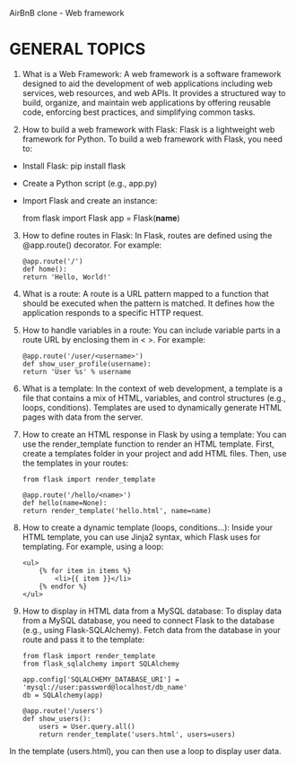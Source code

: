 AirBnB clone - Web framework

# GENERAL TOPICS

1. What is a Web Framework:
   A web framework is a software framework designed to aid the development of web applications including web services, web resources, and web APIs. It provides a structured way to build, organize, and maintain web applications by offering reusable code, enforcing best practices, and simplifying common tasks.

2. How to build a web framework with Flask:
   Flask is a lightweight web framework for Python. To build a web framework with Flask, you need to:

- Install Flask: pip install flask
- Create a Python script (e.g., app.py)
- Import Flask and create an instance:

  from flask import Flask
  app = Flask(**name**)

3.  How to define routes in Flask:
    In Flask, routes are defined using the @app.route() decorator. For example:

        @app.route('/')
        def home():
        return 'Hello, World!'

4.  What is a route:
    A route is a URL pattern mapped to a function that should be executed when the pattern is matched. It defines how the application responds to a specific HTTP request.

5.  How to handle variables in a route:
    You can include variable parts in a route URL by enclosing them in < >. For example:

        @app.route('/user/<username>')
        def show_user_profile(username):
        return 'User %s' % username

6.  What is a template:
    In the context of web development, a template is a file that contains a mix of HTML, variables, and control structures (e.g., loops, conditions). Templates are used to dynamically generate HTML pages with data from the server.

7.  How to create an HTML response in Flask by using a template:
    You can use the render_template function to render an HTML template. First, create a templates folder in your project and add HTML files. Then, use the templates in your routes:

        from flask import render_template

        @app.route('/hello/<name>')
        def hello(name=None):
        return render_template('hello.html', name=name)

8.  How to create a dynamic template (loops, conditions…):
    Inside your HTML template, you can use Jinja2 syntax, which Flask uses for templating. For example, using a loop:

        <ul>
            {% for item in items %}
                <li>{{ item }}</li>
            {% endfor %}
        </ul>

9.  How to display in HTML data from a MySQL database:
    To display data from a MySQL database, you need to connect Flask to the database (e.g., using Flask-SQLAlchemy). Fetch data from the database in your route and pass it to the template:

        from flask import render_template
        from flask_sqlalchemy import SQLAlchemy

        app.config['SQLALCHEMY_DATABASE_URI'] = 'mysql://user:password@localhost/db_name'
        db = SQLAlchemy(app)

        @app.route('/users')
        def show_users():
            users = User.query.all()
            return render_template('users.html', users=users)

In the template (users.html), you can then use a loop to display user data.
